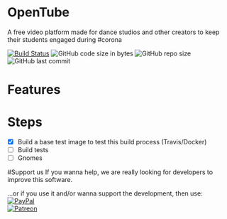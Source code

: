 # OpenTube
A free video platform made for dance studios and other creators to keep their students engaged during #corona

[![Build Status](https://travis-ci.org/andreaskasper/opentube.svg)](https://travis-ci.org/andreaskasper/opentube)
![GitHub code size in bytes](https://img.shields.io/github/languages/code-size/andreaskasper/opentube)
![GitHub repo size](https://img.shields.io/github/repo-size/andreaskasper/opentube)
![GitHub last commit](https://img.shields.io/github/last-commit/andreaskasper/opentube)


# Features

# Steps
- [x] Build a base test image to test this build process (Travis/Docker)
- [ ] Build tests
- [ ] Gnomes

#Support us
If you wanna help, we are really looking for developers to improve this software.

...or if you use it and/or wanna support the development, then use:  
[![PayPal](https://img.shields.io/badge/PayPal-AndreasKasper-blue)](https://paypal.me/AndreasKasper)  
[![Patreon](https://img.shields.io/badge/Patreon-AndreasKasper-blue)](https://patreon.com/AndreasKasper)  